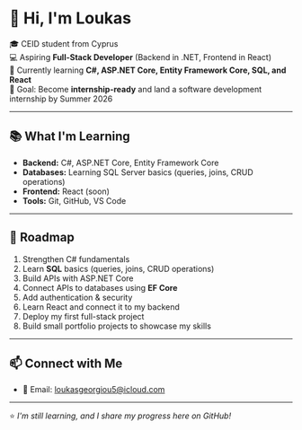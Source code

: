 # 👋 Hi, I'm Loukas

🎓 CEID student from Cyprus  
💻 Aspiring **Full-Stack Developer** (Backend in .NET, Frontend in React)  
🌱 Currently learning **C#, ASP.NET Core, Entity Framework Core, SQL, and React**  
🎯 Goal: Become **internship-ready** and land a software development internship by Summer 2026  

---

## 📚 What I'm Learning
- **Backend:** C#, ASP.NET Core, Entity Framework Core  
- **Databases:** Learning SQL Server basics (queries, joins, CRUD operations)   
- **Frontend:** React (soon)  
- **Tools:** Git, GitHub, VS Code  

---

## 🚀 Roadmap
1. Strengthen C# fundamentals  
2. Learn **SQL** basics (queries, joins, CRUD operations)  
3. Build APIs with ASP.NET Core  
4. Connect APIs to databases using **EF Core**  
5. Add authentication & security  
6. Learn React and connect it to my backend  
7. Deploy my first full-stack project
8. Build small portfolio projects to showcase my skills 

---

## 📫 Connect with Me
- 📧 Email: loukasgeorgiou5@icloud.com  

---
⭐ *I'm still learning, and I share my progress here on GitHub!*
